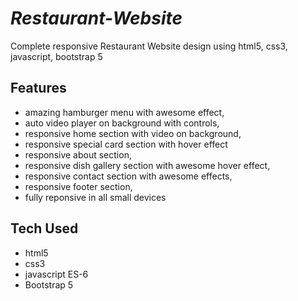 # ***Restaurant-Website***

Complete responsive Restaurant Website design using html5, css3, javascript, bootstrap 5 


## **Features**

- amazing hamburger menu with awesome effect,
- auto video player on background with controls,
- responsive home section with video on background,
- responsive special card section with hover effect
- responsive about section,
- responsive dish gallery section with awesome hover effect,
- responsive contact section with awesome effects,
- responsive footer section,
- fully reponsive in all small devices

## **Tech Used**
- html5
- css3
- javascript ES-6
- Bootstrap 5
